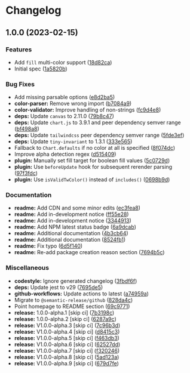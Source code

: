 # Changelog

## 1.0.0 (2023-02-15)


### Features

* Add `fill` multi-color support ([18d82ca](https://github.com/decanTyme/chartjs-plugin-tailwindcss-colors/commit/18d82ca8c7942de1beeb4955bc800b206fd3552f))
* Initial spec ([1a5820b](https://github.com/decanTyme/chartjs-plugin-tailwindcss-colors/commit/1a5820b1ea488fb30953c8577fb693d960d340e5))


### Bug Fixes

* Add missing parsable options ([e8d2ba5](https://github.com/decanTyme/chartjs-plugin-tailwindcss-colors/commit/e8d2ba5541ad80fec1d36f038a835e607ef1fa1b))
* **color-parser:** Remove wrong import ([b7084a9](https://github.com/decanTyme/chartjs-plugin-tailwindcss-colors/commit/b7084a9b40b1d9b87661b5e5514b20500950af36))
* **color-validator:** Improve handling of non-strings ([fc9d4e8](https://github.com/decanTyme/chartjs-plugin-tailwindcss-colors/commit/fc9d4e8752511144e7b1b7a417ccfd8631287f87))
* **deps:** Update `canvas` to 2.11.0 ([79b8c47](https://github.com/decanTyme/chartjs-plugin-tailwindcss-colors/commit/79b8c47a49a80d2ed2d21f479a615fe8c90dfb98))
* **deps:** Update `chart.js` to 3.9.1 and peer dependency semver range ([bf498a8](https://github.com/decanTyme/chartjs-plugin-tailwindcss-colors/commit/bf498a8b3d8bd43eefdcf541bdd86774c9e551c3))
* **deps:** Update `tailwindcss` peer dependency semver range ([5fde3ef](https://github.com/decanTyme/chartjs-plugin-tailwindcss-colors/commit/5fde3effdecba4cbf7c29f0a12773725e25003b4))
* **deps:** Update `tiny-invariant` to 1.3.1 ([333e565](https://github.com/decanTyme/chartjs-plugin-tailwindcss-colors/commit/333e565db5f36282ed1e41f82cf64da3fceb7f33))
* Fallback to `Chart.defaults` if no color at all is specified ([8f074dc](https://github.com/decanTyme/chartjs-plugin-tailwindcss-colors/commit/8f074dc9538f6605e2484b83f8b111770b07ca8d))
* Improve alpha detection regex ([d515409](https://github.com/decanTyme/chartjs-plugin-tailwindcss-colors/commit/d515409f6f93ca8f200bc6d3e30bc42523517339))
* **plugin:** Manually set fill target for boolean fill values ([5c0729d](https://github.com/decanTyme/chartjs-plugin-tailwindcss-colors/commit/5c0729d4231fd4ea1cc043bf82334a1a616c39d7))
* **plugin:** Use `beforeUpdate` hook for subsequent rerender parsing ([97f3fdc](https://github.com/decanTyme/chartjs-plugin-tailwindcss-colors/commit/97f3fdca428fd503991c6e6ec27e102eebc400f8))
* **plugin:** Use `isValidTwColor()` instead of `includes()` ([0698b9d](https://github.com/decanTyme/chartjs-plugin-tailwindcss-colors/commit/0698b9de75965e4c55a3a2a72c3f146b806724d9))


### Documentation

* **readme:** Add CDN and some minor edits ([ec3fea8](https://github.com/decanTyme/chartjs-plugin-tailwindcss-colors/commit/ec3fea89d19d22d3928b610103a1fa526be917b5))
* **readme:** Add in-development notice ([ff55e28](https://github.com/decanTyme/chartjs-plugin-tailwindcss-colors/commit/ff55e28bef6979bab51ce7399f762ec3b7cc14d7))
* **readme:** Add in-development notice ([3344913](https://github.com/decanTyme/chartjs-plugin-tailwindcss-colors/commit/33449135ba2c5af7fa23b3316d4d597897df34f5))
* **readme:** Add NPM latest status badge ([6a9dcab](https://github.com/decanTyme/chartjs-plugin-tailwindcss-colors/commit/6a9dcab3b74102c22aa7ae51a4e9999178c34cf8))
* **readme:** Additional documentation ([4b3cb64](https://github.com/decanTyme/chartjs-plugin-tailwindcss-colors/commit/4b3cb643e3f9309a87414c4d23e366399dcec17e))
* **readme:** Additional documentation ([8524fb1](https://github.com/decanTyme/chartjs-plugin-tailwindcss-colors/commit/8524fb119d2400c72fa72e6eaaf46b422ceb7b13))
* **readme:** Fix typo ([6d5f140](https://github.com/decanTyme/chartjs-plugin-tailwindcss-colors/commit/6d5f14065e990539b35446e5a55e72054ac8e41f))
* **readme:** Re-add package creation reason section ([7694b5c](https://github.com/decanTyme/chartjs-plugin-tailwindcss-colors/commit/7694b5cb6205299307c7014268524199b4705ea9))


### Miscellaneous

* **codestyle:** Ignore generated changelog ([3fbdf6f](https://github.com/decanTyme/chartjs-plugin-tailwindcss-colors/commit/3fbdf6fbbe5b2ab40e66e1d604a68f59ad734aee))
* **deps:** Update jest to v29 ([7695de5](https://github.com/decanTyme/chartjs-plugin-tailwindcss-colors/commit/7695de5fd51b9fb23dde64bf467bac2f6a262b9d))
* **github-workflows:** Update actions to latest ([a74959a](https://github.com/decanTyme/chartjs-plugin-tailwindcss-colors/commit/a74959a6e875885b8d9ca8b16ef6b70f2319ee18))
* Migrate to `@semantic-release/github` ([828da4c](https://github.com/decanTyme/chartjs-plugin-tailwindcss-colors/commit/828da4c7c7dc12724e14e345e6d5f78a7dc96315))
* Point homepage to README section ([69c9771](https://github.com/decanTyme/chartjs-plugin-tailwindcss-colors/commit/69c9771a3d067a6fff2d9756d740f27571a189af))
* **release:** 1.0.0-alpha.1 [skip ci] ([7b3198c](https://github.com/decanTyme/chartjs-plugin-tailwindcss-colors/commit/7b3198cdbf18ab6d602e2eec7bd268a59ead0153))
* **release:** 1.0.0-alpha.2 [skip ci] ([6287a9c](https://github.com/decanTyme/chartjs-plugin-tailwindcss-colors/commit/6287a9caffbf36f72ea57e30d46a8f2f12b2eb32))
* **release:** V1.0.0-alpha.3 [skip ci] ([7c96b3d](https://github.com/decanTyme/chartjs-plugin-tailwindcss-colors/commit/7c96b3de481fb53ccbe3d19fb724f264bf80746f))
* **release:** V1.0.0-alpha.4 [skip ci] ([d8415c3](https://github.com/decanTyme/chartjs-plugin-tailwindcss-colors/commit/d8415c36074b110eb9ce5f1c9901b423156f9196))
* **release:** V1.0.0-alpha.5 [skip ci] ([f463db3](https://github.com/decanTyme/chartjs-plugin-tailwindcss-colors/commit/f463db325ff03e4501d146315082f9821ffd3519))
* **release:** V1.0.0-alpha.6 [skip ci] ([62527dd](https://github.com/decanTyme/chartjs-plugin-tailwindcss-colors/commit/62527dda3dfe53572dcfb88f7ee791cae2ec203f))
* **release:** V1.0.0-alpha.7 [skip ci] ([f320246](https://github.com/decanTyme/chartjs-plugin-tailwindcss-colors/commit/f320246ecdc6193ada50b83708795590641cf4da))
* **release:** V1.0.0-alpha.8 [skip ci] ([5ad123a](https://github.com/decanTyme/chartjs-plugin-tailwindcss-colors/commit/5ad123af8ecfd5494f41c2817a3663349679f6f5))
* **release:** V1.0.0-alpha.9 [skip ci] ([679d7fe](https://github.com/decanTyme/chartjs-plugin-tailwindcss-colors/commit/679d7fe04028e1086e2e7df1c2804fa95c17e01a))
